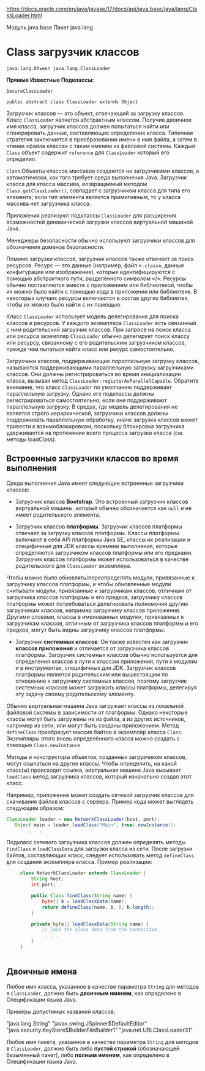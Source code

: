 https://docs.oracle.com/en/java/javase/17/docs/api/java.base/java/lang/ClassLoader.html

Модуль java.base
Пакет java.lang

# Class загрузчик классов

`java.lang.Объект
    java.lang.ClassLoader`

**Прямые Известные Подклассы:**

`SecureClassLoader`

`public abstract class ClassLoader extends Object`

Загрузчик классов — это объект, отвечающий за загрузку классов. 
Класс `ClassLoader` является абстрактным классом. 
Получив двоичное имя класса, загрузчик классов должен попытаться найти или сгенерировать данные, составляющие определение класса. 
Типичная стратегия заключается в преобразовании имени в имя файла, а затем в чтении «файла класса» с таким именем из файловой системы.
Каждый `Class` объект содержит `reference` для `ClassLoader` который его определил.

`Class` Объекты классов массивов создаются не загрузчиками классов, а автоматически, как того требует среда выполнения Java. 
Загрузчик класса для класса массива, возвращаемый методом` Class.getClassLoader()`, совпадает с загрузчиком класса для типа его элемента; если тип элемента является примитивным, то у класса массива нет загрузчика класса.

Приложения реализуют подклассы `ClassLoader` для расширения возможностей динамической загрузки классов виртуальной машиной Java.

Менеджеры безопасности обычно используют загрузчики классов для обозначения доменов безопасности.

Помимо загрузки классов, загрузчик классов также отвечает за поиск ресурсов. 
Ресурс — это данные (например, файл «`.class`», данные конфигурации или изображение), которые идентифицируются с помощью абстрактного пути, разделённого символом «/». 
Ресурсы обычно поставляются вместе с приложением или библиотекой, чтобы их можно было найти с помощью кода в приложении или библиотеке. 
В некоторых случаях ресурсы включаются в состав других библиотек, чтобы их можно было найти с их помощью.

Класс `ClassLoader` использует модель делегирования для поиска классов и ресурсов. 
У каждого экземпляра `ClassLoader` есть связанный с ним родительский загрузчик классов. 
При запросе на поиск класса или ресурса экземпляр `ClassLoader` обычно делегирует поиск классу или ресурсу, связанному с его родительским загрузчиком классов, прежде чем пытаться найти класс или ресурс самостоятельно.

Загрузчики классов, поддерживающие _параллельную_ загрузку классов, называются поддерживающими параллельную загрузку загрузчиками классов. 
Они должны регистрироваться во время инициализации класса, вызывая метод `ClassLoader.registerAsParallelCapable`. 
Обратите внимание, что класс `ClassLoader` по умолчанию поддерживает параллельную загрузку. 
Однако его подклассы должны регистрироваться самостоятельно, если они поддерживают параллельную загрузку. 
В средах, где модель делегирования не является строго иерархической, загрузчики классов должны поддерживать параллельную обработку, иначе загрузка классов может привести к взаимоблокировкам, поскольку блокировка загрузчика удерживается на протяжении всего процесса загрузки класса (см. методы loadClass).

## Встроенные загрузчики классов во время выполнения

Среда выполнения Java имеет следующие встроенные загрузчики классов:

+ Загрузчик классов **Bootstrap**. 
Это встроенный загрузчик классов виртуальной машины, который обычно обозначается как `null` и не имеет родительского элемента.

+ Загрузчик классов **платформы**. 
Загрузчик классов платформы отвечает за загрузку классов платформы. 
Классы платформы включают в себя API платформы Java SE, классы их реализации и специфичные для JDK классы времени выполнения, которые определяются загрузчиком классов платформы или его предками. 
Загрузчик классов платформы может использоваться в качестве родительского для `ClassLoader` экземпляра.

Чтобы можно было обновлять/переопределять модули, привязанные к загрузчику классов платформы, и чтобы обновленные модули считывали модули, привязанные к загрузчикам классов, отличным от загрузчика классов платформы и его предков, загрузчику классов платформы может потребоваться делегировать полномочия другим загрузчикам классов, например загрузчику классов приложения. 
Другими словами, классы в именованных модулях, привязанных к загрузчикам классов, отличным от загрузчика классов платформы и его предков, могут быть видны загрузчику классов платформы.

+ Загрузчик **системных классов**. 
Он также известен как загрузчик **классов приложения** и отличается от загрузчика классов платформы. 
Загрузчик системных классов обычно используется для определения классов в пути к классам приложения, пути к модулям и в инструментах, специфичных для JDK. 
Загрузчик классов платформы является родительским или вышестоящим по отношению к загрузчику системных классов, поэтому загрузчик системных классов может загружать классы платформы, делегируя эту задачу своему родительскому элементу.

Обычно виртуальная машина Java загружает классы из локальной файловой системы в зависимости от платформы. 
Однако некоторые классы могут быть загружены не из файла, а из других источников, например из сети, или могут быть созданы приложением. 
Метод `defineClass` преобразует массив байтов в экземпляр класса `Class`. 
Экземпляры этого вновь определённого класса можно создать с помощью `Class.newInstance`.

Методы и конструкторы объектов, созданных загрузчиком классов, могут ссылаться на другие классы. 
Чтобы определить, на какой класс(ы) происходит ссылка, виртуальная машина Java вызывает `loadClass` метод загрузчика классов, который изначально создал этот класс.

Например, приложение может создать сетевой загрузчик классов для скачивания файлов классов с сервера. Пример кода может выглядеть следующим образом:

```java
ClassLoader loader = new NetworkClassLoader(host, port);
   Object main = loader.loadClass("Main", true).newInstance();
        . . .
```
Подкласс сетевого загрузчика классов должен определять методы `findClass` и `loadClassData` для загрузки класса из сети. 
После загрузки байтов, составляющих класс, следует использовать метод `defineClass` для создания экземпляра класса. Пример реализации:

```java
     class NetworkClassLoader extends ClassLoader {
         String host;
         int port;

         public Class findClass(String name) {
             byte[] b = loadClassData(name);
             return defineClass(name, b, 0, b.length);
         }

         private byte[] loadClassData(String name) {
             // load the class data from the connection
              . . .
         }
     }
 
```

## Двоичные имена

Любое имя класса, указанное в качестве параметра `String` для методов в `ClassLoader`, должно быть **двоичным именем**, как определено в Спецификации языка Java.

Примеры допустимых названий классов:

 "java.lang.String"
 "javax.swing.JSpinner$DefaultEditor"
 "java.security.KeyStore$Builder$FileBuilder$1"
 "java.net.URLClassLoader$3$1"
 
Любое имя пакета, указанное в качестве параметра `String` для методов в `ClassLoader`, должно быть либо **пустой строкой** (обозначающей безымянный пакет), либо **полным именем**, как определено в Спецификации языка Java.
